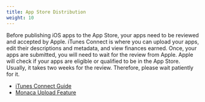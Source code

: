 ```yaml
---
title: App Store Distribution
weight: 10
---
```


Before publishing iOS apps to the App Store, your apps need to be
reviewed and accepted by Apple. iTunes Connect is where you can upload
your apps, edit their descriptions and metadata, and view finances
earned. Once, your apps are submitted, you will need to wait for the
review from Apple. Apple will check if your apps are eligible or
qualified to be in the App Store. Usually, it takes two weeks for the
review. Therefore, please wait patiently for it.

- [iTunes Connect Guide](itunes_connect)
- [Monaca Upload Feature](app_submission)
